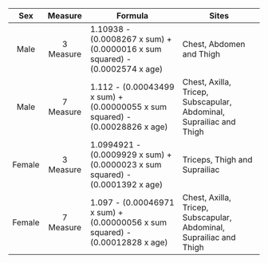 |Sex    |Measure      |Formula                                                                      |Sites             |
|:-----:|:-----------:|-----------------------------------------------------------------------------|------------------|
|Male   |3 Measure    |1.10938 - (0.0008267 x sum) + (0.0000016 x sum squared) - (0.0002574 x age)  |Chest, Abdomen and Thigh|
|Male   |7 Measure    |1.112 - (0.00043499 x sum) + (0.00000055 x sum squared) - (0.00028826 x age) |Chest, Axilla, Tricep, Subscapular, Abdominal, Suprailiac and Thigh|
|Female |3 Measure    |1.0994921 - (0.0009929 x sum) + (0.0000023 x sum squared) - (0.0001392 x age)|Triceps, Thigh and Suprailiac|
|Female |7 Measure    |1.097 - (0.00046971 x sum) + (0.00000056 x sum squared) - (0.00012828 x age) |Chest, Axilla, Tricep, Subscapular, Abdominal, Suprailiac and Thigh| 